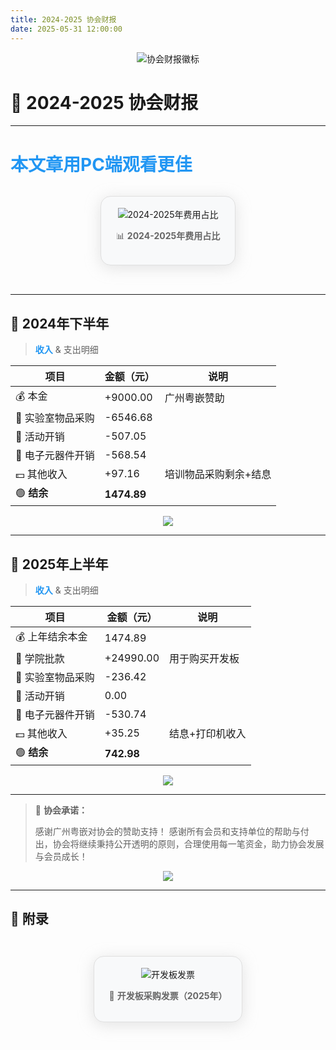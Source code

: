 ```yaml
---
title: 2024-2025 协会财报
date: 2025-05-31 12:00:00
---
```


<p align="center">
  <img src="https://img.shields.io/badge/协会财报-2024--2025-blueviolet?style=for-the-badge&logo=bookstack" alt="协会财报徽标" />
</p>


# 🎉 2024-2025 协会财报
---
# <span style="color:#2196F3;font-weight:bold">本文章用PC端观看更佳</span>
<div align="center" style="margin-top: 12px; margin-bottom: 32px;">
  <figure style="display: inline-block; background: #f8f9fa; border-radius: 16px; box-shadow: 0 4px 24px #bbb6; padding: 18px 24px; border: 1.5px solid #e0e0e0;">
    <img src="https://www.eica.fun/assets/img/2425money.png" alt="2024-2025年费用占比" style="max-width:100%;" />
    <p style="text-align:center; color:#666;">📊 <b>2024-2025年费用占比</b></p>
  </figure>
</div> 

---

## 📅 2024年下半年

> <span style="color:#2196F3;font-weight:bold">收入</span> & 支出明细

| 项目               | 金额（元） | 说明                 |
| ------------------ | ---------- | -------------------- |
| 💰 本金            | +9000.00    | 广州粤嵌赞助         |
| 🛒 实验室物品采购  | -6546.68    |                      |
| 🎉 活动开销        | -507.05     |                      |
| 🔌 电子元器件开销  | -568.54     |                      |
| 💵 其他收入        | +97.16      | 培训物品采购剩余+结息|
| 🟢 <b>结余</b>     | <b>1474.89</b> |                      |

<div align="center">
  <img src="https://img.shields.io/badge/2024%E4%B8%8B%E5%8D%8A%E5%B9%B4-%E7%BB%93%E4%BD%99%201474.89%E5%85%83-success?style=flat-square" />
</div>

---

## 📅 2025年上半年

> <span style="color:#2196F3;font-weight:bold">收入</span> & 支出明细

| 项目               | 金额（元） | 说明                 |
| ------------------ | ---------- | -------------------- |
| 💰 上年结余本金    | 1474.89    |                      |
| 🏫 学院批款        | +24990.00   | 用于购买开发板       |
| 🛒 实验室物品采购  | -236.42     |                      |
| 🎉 活动开销        | 0.00       |                      |
| 🔌 电子元器件开销  | -530.74     |                      |
| 💵 其他收入        | +35.25      | 结息+打印机收入      |
| 🟢 <b>结余</b>     | <b>742.98</b>  |                      |

<div align="center">
  <img src="https://img.shields.io/badge/2025%E4%B8%8A%E5%8D%8A%E5%B9%B4-%E7%BB%93%E4%BD%99%20742.98%E5%85%83-success?style=flat-square" />
</div>

---

> 📝 **协会承诺：**
>
> 感谢广州粤嵌对协会的赞助支持！
> 感谢所有会员和支持单位的帮助与付出，协会将继续秉持公开透明的原则，合理使用每一笔资金，助力协会发展与会员成长！

<p align="center">
  <img src="https://img.shields.io/badge/%E5%85%AC%E5%BC%80%E9%80%8F%E6%98%8E-%E5%8A%A9%E5%8A%9B%E5%8F%91%E5%B1%95-brightgreen?style=for-the-badge&logo=vercel" />
</p>

---

## 📎 附录

<div align="center" style="margin-top: 32px; margin-bottom: 32px;">
  <figure style="display: inline-block; background: #f8f9fa; border-radius: 16px; box-shadow: 0 4px 24px #bbb6  ; padding: 18px 24px; border: 1.5px solid #e0e0e0;">
    <img src="https://www.eica.fun/assets/img/kfb.png" alt="开发板发票" style="max-width:100%;" />
    <p style="text-align:center; color:#666;">🧾 <b>开发板采购发票（2025年）</b></p>
  </figure>
</div>

